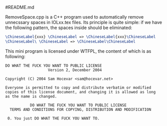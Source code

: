 #README.md

RemoveSpace.cpp is a C++ program used to automatically remove unnecssary spaces in IOLxx.tex files. Its principle is quite simple: if we have the following pattern, the spaces inside should be eliminated:

```LaTeX
\ChineseLabel{xxx} \ChineseLabel => \ChineseLabel{xxx}\ChineseLabel
\ChineseLabel\ \ChineseLabel => \ChineseLabel\ChineseLabel
```

This mini program is licensed under WTFPL, the content of which is as following:

```
DO WHAT THE FUCK YOU WANT TO PUBLIC LICENSE
                   Version 2, December 2004

Copyright (C) 2004 Sam Hocevar <sam@hocevar.net>

Everyone is permitted to copy and distribute verbatim or modified
copies of this license document, and changing it is allowed as long
as the name is changed.

           DO WHAT THE FUCK YOU WANT TO PUBLIC LICENSE
  TERMS AND CONDITIONS FOR COPYING, DISTRIBUTION AND MODIFICATION

 0. You just DO WHAT THE FUCK YOU WANT TO.
 ```